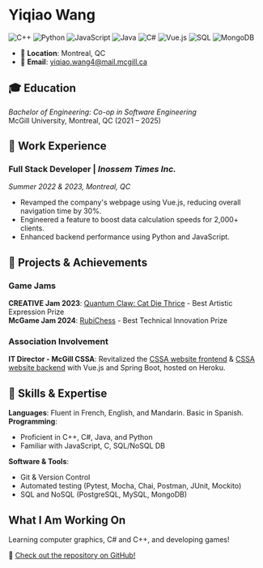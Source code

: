 # Yiqiao Wang
![C++](https://img.shields.io/badge/language-C++-blue.svg)
![Python](https://img.shields.io/badge/-Python-3776AB?logo=python&logoColor=white)
![JavaScript](https://img.shields.io/badge/-JavaScript-F7DF1E?logo=javascript&logoColor=black)
![Java](https://img.shields.io/badge/-Java-007396?logo=java)
![C#](https://img.shields.io/badge/-C%23-239120?logo=c-sharp)
![Vue.js](https://img.shields.io/badge/-Vue.js-4FC08D?logo=vue.js&logoColor=white)
![SQL](https://img.shields.io/badge/-SQL-4479A1?logo=postgresql)
![MongoDB](https://img.shields.io/badge/-MongoDB-47A248?logo=mongodb&logoColor=white)

- 📍 **Location**: Montreal, QC  
- 📧 **Email**: [yiqiao.wang4@mail.mcgill.ca](mailto:yiqiao.wang4@mail.mcgill.ca)  

## 🎓 Education
_Bachelor of Engineering: Co-op in Software Engineering_  
McGill University, Montreal, QC (2021 – 2025)

## 💼 Work Experience

### Full Stack Developer | _Inossem Times Inc._  
_Summer 2022 & 2023, Montreal, QC_
- Revamped the company's webpage using Vue.js, reducing overall navigation time by 30%.
- Engineered a feature to boost data calculation speeds for 2,000+ clients.
- Enhanced backend performance using Python and JavaScript.

## 🚀 Projects & Achievements
### Game Jams
**CREATIVE Jam 2023**: [Quantum Claw: Cat Die Thrice](https://faustshao.itch.io/quantum-claw) - Best Artistic Expression Prize  
**McGame Jam 2024**: [RubiChess](https://github.com/QCrow/McGameJam2024) - Best Technical Innovation Prize

### Association Involvement
**IT Director - McGill CSSA**: Revitalized the [CSSA website frontend](https://github.com/mcgillcssa/cssa-frontend) & [CSSA website backend](https://github.com/mcgillcssa/cssa-backend) with Vue.js and Spring Boot, hosted on Heroku.

## 🔧 Skills & Expertise

**Languages**: Fluent in French, English, and Mandarin. Basic in Spanish.  
**Programming**:
- Proficient in C++, C#, Java, and Python
- Familiar with JavaScript, C, SQL/NoSQL DB

**Software & Tools**:
- Git & Version Control
- Automated testing (Pytest, Mocha, Chai, Postman, JUnit, Mockito)
- SQL and NoSQL (PostgreSQL, MySQL, MongoDB)

## What I Am Working On
Learning computer graphics, C# and C++, and developing games!

🔗 [Check out the repository on GitHub!](https://github.com/QCrow/Immortal-Trade)

